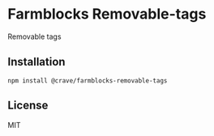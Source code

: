 

# Farmblocks Removable-tags

Removable tags

## Installation

```
npm install @crave/farmblocks-removable-tags
```

## License

MIT
